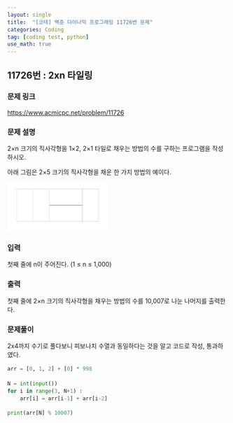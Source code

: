 ```yaml
---
layout: single
title:  "[코테] 백준 다이나믹 프로그래밍 11726번 문제"
categories: Coding
tag: [coding test, python]
use_math: true
---
```


## 11726번 : 2xn 타일링
### 문제 링크
<https://www.acmicpc.net/problem/11726>

### 문제 설명
2×n 크기의 직사각형을 1×2, 2×1 타일로 채우는 방법의 수를 구하는 프로그램을 작성하시오.

아래 그림은 2×5 크기의 직사각형을 채운 한 가지 방법의 예이다.

![그림1](/images/20240726_1.png)

### 입력
첫째 줄에 n이 주어진다. (1 ≤ n ≤ 1,000)

### 출력
첫째 줄에 2×n 크기의 직사각형을 채우는 방법의 수를 10,007로 나눈 나머지를 출력한다.

### 문제풀이
2x4까지 수기로 풀다보니 피보나치 수열과 동일하다는 것을 알고 코드로 작성, 통과하였다.


```python
arr = [0, 1, 2] + [0] * 998

N = int(input())
for i in range(3, N+1) :
    arr[i] = arr[i-1] + arr[i-2]

print(arr[N] % 10007)
```
